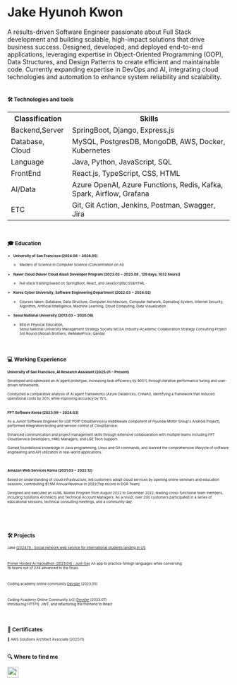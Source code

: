 # Jake Hyunoh Kwon 
A results-driven Software Engineer passionate about Full Stack development and building scalable, high-impact solutions that drive business success. Designed, developed, and deployed end-to-end applications, leveraging expertise in Object-Oriented Programming (OOP), Data Structures, and Design Patterns to create efficient and maintainable code. Currently expanding expertise in DevOps and AI, integrating cloud technologies and automation to enhance system reliability and scalability. <br><br>
<div style="font-size:8px;">

<div>

## 🛠  Technologies and tools

<table>
  <th>
    Classification
  </th>
  <th>
    Skills
  </th>
  <tr>
    <td>Backend,Server</td>
    <td>SpringBoot, Django, Express.js</td>
  </tr>
  <tr>
    <td>Database, Cloud</td>
    <td>MySQL, PostgresDB, MongoDB, AWS, Docker, Kubernetes </td>
  </tr>
  <tr>
    <td>Language</td>
    <td>Java, Python, JavaScript, SQL </td>
  </tr>
   <tr>
   <tr>
    <td>FrontEnd</td>
    <td>React.js, TypeScript, CSS, HTML</td>
   </tr>
   <tr>
    <td>AI/Data</td>
    <td>Azure OpenAI, Azure Functions, Redis, Kafka, Spark, Airflow, Grafana </td>
   </tr>
   <tr>
    <td>ETC</td>
    <td>Git, Git Action, Jenkins, Postman, Swagger, Jira  
 </td>
   </tr>



</table>


<br>

## 🎓  Education


<ul><li><h4>University of San Francisco (2024.08 ~ 2026.05) </h4></li>
  <ul>
    <li>Masters of Science in Computer Science (Concentration on AI) </li>
  </ul>
</ul>


<ul>
  <li><h4>Naver Cloud (Naver Cloud AIaaS Developer Program (2023.02 ~ 2023.08 , 129 days, 1032 hours)) </h4></li>
  <ul>
    <li>Full stack training based on SpringBoot, React, and JavaScript&CSS&HTML</li>
  </ul>
</ul>
  
  
<ul>
  <li><h4>Korea Cyber ​​University, Software Engineering Department (2022.03 ~ 2024.02) </h4>  </li>
  <ul>
  <li>Courses taken: Database, Data Structure, Computer Architecture, Computer Network, Operating System, Internet Security, Algorithm, Artificial Intelligence, Machine Learning, Cloud   Computing, Data Visualization
    </li>
   </ul> 
</ul>

<ul>
  <li>
<h4> Seoul National University (2013.03 ~ 2020.08) </h4></li>
  <ul><li>
BEd in Physical Education,<br>
Seoul National University Management Strategy Society MCSA Industry-Academic Collaboration Strategy Consulting Project 3rd Round (Wooah Brothers, WeMakePrice, Qanda)</li>
  </ul>
</ul>
<br><br>

## 💻  Working Experience

<h4>University of San Francisco, AI Research Assistant (2025.01 ~ Present)</h4>
Developed and optimized an AI agent prototype, increasing task efficiency by 900% through iterative performance tuning and user-driven refinements. 
<br><br>
Conducted a comparative analysis of AI agent frameworks (Azure Databricks, CrewAI), identifying a framework that reduced operational costs by 30% while improving accuracy by 15%.
<br><br>


<h4>FPT Software Korea (2023.09 ~ 2024.03)</h4>
As a Junior Software Engineer for LGE POIP CloudService(a middleware component of Hyundai Motor Group's Android Project), performed integration testing and version control of CloudService.
<br><br>
Enhanced communication and project management skills through extensive collaboaration with multiple teams including FPT CloudService Developers, HMC Managers, and LGE Tech Support. 
<br><br>
Gained foundational knowledge in Java programming, Linux and Git commands, and leanred the comprehensive lifecycle of software engineering and API utilization in real-world applications.
<br><br><br>
<h4>Amazon Web Services Korea (2021.03 ~ 2022.12)</h4>
Based on understanding of cloud infrastructure, led customers adopt cloud services by opening online seminars and education sessions, contributing $1.5M Annual Revenue in 2022(Top record in DGR Team)
<br><br>
Designed and executed an AI/ML Master Program from August 2022 to December 2022, leading cross-functional team members, including Solutions Architects and Technical Account Managers. As a result, over 200 customers participated in a series of educational sessions, technical consulting meetings, and a community day.

<br><br>



<br>

## 🛠   Projects 


Jake <a href="https://github.com/kwohyuno/SideProject-Jake.git">(2024.11) : Social network web service for international students landing in US    <br>



<br>

Primer Hosted AI Hackathon (2023.04) : <a href="https://www.youtube.com/watch?v=sNOpKLsg_84">Just-Say</a> An app to practice foreign languages ​​while conversing <br> 16 teams out of 226 advanced to the finals

<br>

Coding academy online community <a href="https://github.com/kddongkyu/bit701-four-semi">Devster</a> (2023.05)

<br>

Coding Academy Online Community (v2)
<a href="https://github.com/kddongkyu/bit701-four-semi">Devster</a> (2023.07)
<br>
Introducing HTTPS, JWT, and refactoring the frontend to React
<br>

  

<br><br>




## 📖  Certificates

📝 AWS Solutions Architect Associate (2020.11) 
<br><br>

## 🔍  Where to find me


[<img src="https://img.shields.io/badge/LinkedIn-282C34?logo=linkedin&logoColor=0077B5" alt="LinkedIn logo" title="LinkedIn" height="25" />](https://www.linkedin.com/in/현오-권-395684188/)

<br>



